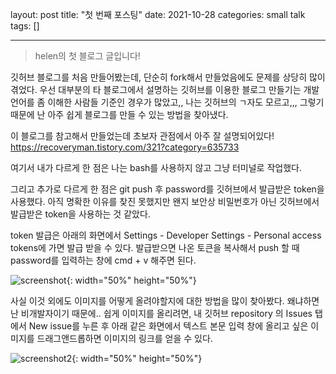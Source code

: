 layout: post
title: "첫 번째 포스팅"
date: 2021-10-28
categories: small talk
tags: []

---

> helen의 첫 블로그 글입니다!



깃허브 블로그를 처음 만들어봤는데, 단순히 fork해서 만들었음에도 문제를 상당히 많이 겪었다.
우선 대부분의 타 블로그에서 설명하는 깃허브를 이용한 블로그 만들기는 개발언어를 좀 이해한 사람들 기준인 경우가 많았고,,
나는 깃허브의 ㄱ자도 모르고,,, 그렇기 때문에 난 아주 쉽게 블로그를 만들 수 있는 방법을 찾아냈다.

이 블로그를 참고해서 만들었는데 초보자 관점에서 아주 잘 설명되어있다!
https://recoveryman.tistory.com/321?category=635733

여기서 내가 다르게 한 점은 나는 bash를 사용하지 않고 그냥 터미널로 작업했다.

그리고 추가로 다르게 한 점은 git push 후 password를 깃허브에서 발급받은 token을 사용했다.
아직 명확한 이유를 찾진 못했지만 왠지 보안상 비밀번호가 아닌 깃허브에서 발급받은 token을 사용하는 것 같았다.

token 발급은 아래의 화면에서 Settings - Developer Settings - Personal access tokens에 가면 발급 받을 수 있다.
발급받으면 나온 토큰을 복사해서 push 할 때 password를 입력하는 창에 cmd + v 해주면 된다.

![screenshot](https://user-images.githubusercontent.com/88134085/139533983-d36084a5-1aaf-4d4a-8131-369d2106f916.png){: width="50%" height="50%"}

사실 이것 외에도 이미지를 어떻게 올려야할지에 대한 방법을 많이 찾아봤다. 왜냐하면 난 비개발자이기 때문에..
쉽게 이미지를 올리려면, 내 깃허브 repository 의 Issues 탭에서 New issue를 누른 후 아래 같은 화면에서 텍스트 본문 입력 창에 올리고 싶은 이미지를 드래그앤드롭하면 이미지의 링크를 얻을 수 있다.

![screenshot2](https://user-images.githubusercontent.com/88134085/139535503-b7f9fdf4-a326-44aa-9040-9a0f98469255.png){: width="50%" height="50%"}

